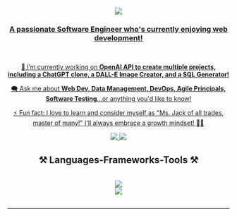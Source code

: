 <!--<img align="right" src="https://visitor-badge.laobi.icu/badge?page_id=codePerfectionista.codePerfectionista"> -->
<!--![visitor badge](https://visitor-badge.glitch.me/badge?page_id=codePerfectionista.codePerfectionista.visitor-badge)-->

<!--![visitor badge](https://visitor-badge.glitch.me/badge?page_id=codePerfectionista.codePerfectionistavisitor-badge&left_color=red&right_color=green&left_text=HelloVisitors)-->


<h1 align="center">
    <a href="https://git.io/typing-svg">
    <img src="https://readme-typing-svg.herokuapp.com/?font=Righteous&size=35&center=true&vCenter=true&width=500&height=70&duration=4000&lines=Hi+There!+👋;+I'm+Samia+Ahmed!;" />

</h1>

  <h3 align="center"> A passionate Software Engineer who's currently enjoying web development! </h3>

<br/>

<div align="center">

🔭 I’m currently working on **OpenAI API to create multiple projects, including a ChatGPT clone, a DALL-E Image Creator, and a SQL Generator!**

🗨️ Ask me about **Web Dev, Data Management, DevOps, Agile Principals, Software Testing**...or anything you'd like to know!

⚡ Fun fact: I love to learn and consider myself as "Ms. Jack of all trades, master of many!" I'll always embrace a growth mindset! 👩‍🎓
</div>

<div align="center">
    <a href="https://www.linkedin.com/in/samsoftwareengineer/" target="_blank" rel="noopener noreferrer">
     <img src="https://img.shields.io/badge/LinkedIn-0077B5?style=for-the-badge&logo=linkedin&logoColor=white" target="_blank" rel="noopener noreferrer"/>
        
   </a>

<a href="https://portfolio-samia.web.app/" target="_blank" rel="noopener noreferrer">
     <img src="https://img.shields.io/badge/Portfolio-FF5722?style=for-the-badge&logo=todoist&logoColor=white" target="_blank" rel="noopener noreferrer"/>
    </a>
    </div>

 <h2 align="center"> ⚒️ Languages-Frameworks-Tools ⚒️</h2>
 <br/>

 <div align="center">
 <a href="https://skillicons.dev">
 <img src="https://skillicons.dev/icons?i=html,css,javascript,python,mysql,bootstrap,nodejs,figma,azure" /><br/>
 <img src="https://skillicons.dev/icons?i=kubernetes,docker,git,github,eclipse,kafka,vscode,linux,discord,aws" />
 </a>
 </div>

 <br/>
 <hr/>
<!--  <div align="center">
     <h2> 🎯 My Contributions 🎯</h2>
      <br/>
      <img src="https://raw.githubusercontent.com/codePerfectionista/codePerfectionista/output/github-contribution-grid-snake.svg" />
       <br/> <br/> <br/>
 </div>
    <h2 align="center">✨ Stats ✨</h2>

<br/> -->








     
<!--
**codePerfectionista/codePerfectionista** is a ✨ _special_ ✨ repository because its `README.md` (this file) appears on your GitHub profile.

Here are some ideas to get you started:

- 🔭 I’m currently working on ...
- 👋 I'm saying Hi....
- 🌱 I’m currently learning ...
- 👯 I’m looking to collaborate on ...
- 🤔 I’m looking for help with ...
- 💬 Ask me about ...
- 📫 How to reach me: ...
- 😄 Pronouns: ...
- ⚡ Fun fact: ...
-->
